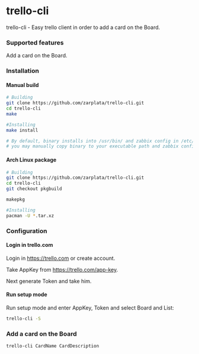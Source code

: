# trello-cli

trello-cli - Easy trello client in order to add a card on the Board.

### Supported features

Add a card on the Board.

### Installation

#### Manual build

```sh
# Building
git clone https://github.com/zarplata/trello-cli.git
cd trello-cli
make

#Installing
make install

# By default, binary installs into /usr/bin/ and zabbix config in /etc/zabbix/zabbix_agentd.conf.d/ but,
# you may manually copy binary to your executable path and zabbix config to specific include directory
```

#### Arch Linux package
```sh
# Building
git clone https://github.com/zarplata/trello-cli.git
cd trello-cli
git checkout pkgbuild

makepkg

#Installing
pacman -U *.tar.xz
```

### Configuration

#### Login in trello.com

Login in https://trello.com or create account.

Take AppKey from https://trello.com/app-key.

Next generate Token and take him.

#### Run setup mode

Run setup mode and enter AppKey, Token and select Board and List:
```sh
trello-cli -S
```

### Add a card on the Board

```sh
trello-cli CardName CardDescription
```
